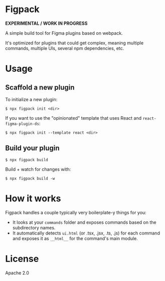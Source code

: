 # Figpack

**EXPERIMENTAL / WORK IN PROGRESS**

A simple build tool for Figma plugins based on webpack.

It's optimized for plugins that could get complex, meaning multiple commands, multiple UIs, several npm dependencies, etc.

# Usage

## Scaffold a new plugin

To initialize a new plugin:

    $ npx figpack init <dir>

If you want to use the "opinionated" template that uses React and `react-figma-plugin-ds`:

    $ npx figpack init --template react <dir>

## Build your plugin

    $ npx figpack build

Build + watch for changes with:

    $ npx figpack build -w

# How it works

Figpack handles a couple typically very boilerplate-y things for you:

- It looks at your `commands` folder and exposes commands based on the subdirectory names.
- It automatically detects `ui.html` (or .tsx, .jsx, .ts, .js) for each command and exposes it as `__html__` for the command's main module.

# License

Apache 2.0